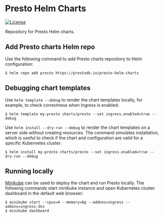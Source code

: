 # Presto Helm Charts

[![License](https://img.shields.io/badge/License-Apache%202.0-blue.svg)](https://opensource.org/licenses/Apache-2.0)

Repository for Presto Helm charts.

## Add Presto charts Helm repo
Use the following command to add Presto charts repository to Helm configuration:
```shell
$ helm repo add presto https://prestodb.io/presto-helm-charts
```

## Debugging chart templates
Use `helm template --debug` to render the chart templates locally, for example, to check correctness when Ingress is enabled:
```shell
$ helm template my-presto charts/presto --set ingress.enabled=true --debug
```

Use `helm install --dry-run --debug` to render the chart templates on a server side without creating resources.
The command simulates installation, which is useful to check if the chart and configuration are valid for a specific Kubernetes cluster:
```shell
$ helm install my-presto charts/presto --set ingress.enabled=true --dry-run --debug
```

## Running locally
[Minikube](https://minikube.sigs.k8s.io) can be used to deploy the chart and run Presto locally.
The following commands start minikube instance and open Kubernetes cluster dashboard in the default web browser:
```shell
$ minikube start --cpus=4 --memory=8g --addons=ingress --addons=ingress-dns
$ minikube dashboard
```

